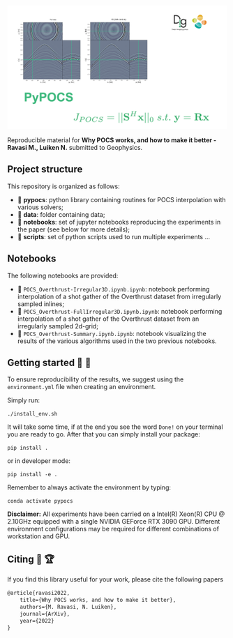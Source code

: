 ![LOGO](https://github.com/DIG-Kaust/PyPOCS/blob/main/asset/logo.png)

Reproducible material for **Why POCS works, and how to make it better - Ravasi M., Luiken N.** submitted to Geophysics.


## Project structure
This repository is organized as follows:

* :open_file_folder: **pypocs**: python library containing routines for POCS interpolation with various solvers;
* :open_file_folder: **data**: folder containing data;
* :open_file_folder: **notebooks**: set of jupyter notebooks reproducing the experiments in the paper (see below for more details);
* :open_file_folder: **scripts**: set of python scripts used to run multiple experiments ...

## Notebooks
The following notebooks are provided:

- :orange_book: ``POCS_Overthrust-Irregular3D.ipynb.ipynb``: notebook performing interpolation of a shot gather of the Overthrust dataset from irregularly sampled inlines;
- :orange_book: ``POCS_Overthrust-FullIrregular3D.ipynb.ipynb``: notebook performing interpolation of a shot gather of the Overthrust dataset from an irregularly sampled 2d-grid;
- :orange_book: ``POCS_Overthrust-Summary.ipynb.ipynb``: notebook visualizing the results of the various algorithms used in the two previous notebooks.


## Getting started :space_invader: :robot:
To ensure reproducibility of the results, we suggest using the `environment.yml` file when creating an environment.

Simply run:
```
./install_env.sh
```
It will take some time, if at the end you see the word `Done!` on your terminal you are ready to go. After that you can simply install your package:
```
pip install .
```
or in developer mode:
```
pip install -e .
```

Remember to always activate the environment by typing:
```
conda activate pypocs
```

**Disclaimer:** All experiments have been carried on a Intel(R) Xeon(R) CPU @ 2.10GHz equipped with a single NVIDIA GEForce RTX 3090 GPU. Different environment 
configurations may be required for different combinations of workstation and GPU.


## Citing :newspaper: :trophy:
If you find this library useful for your work, please cite the following papers

```
@article{ravasi2022,
	title={Why POCS works, and how to make it better},
	authors={M. Ravasi, N. Luiken},
	journal={ArXiv},
	year={2022}
}
```
